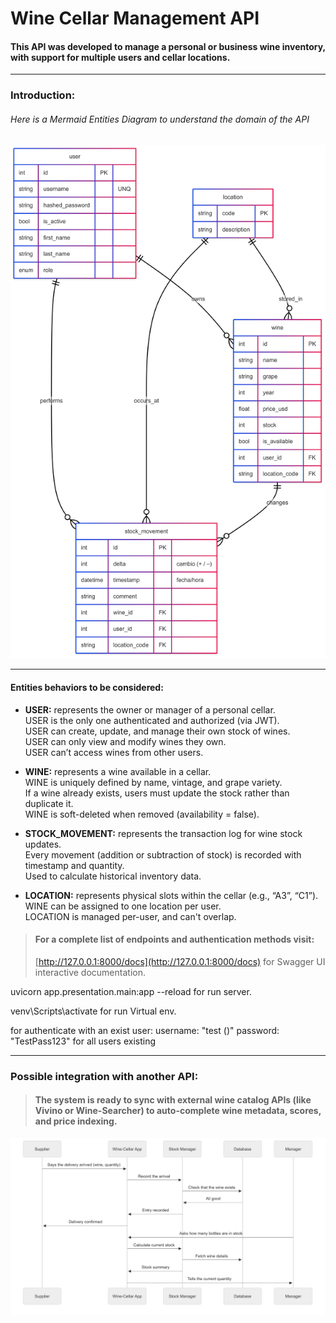 # Wine Cellar Management API  
#### This API was developed to manage a personal or business wine inventory, with support for multiple users and cellar locations.  
---  
### Introduction:  
###### Here is a Mermaid Entities Diagram to understand the domain of the API  
![GitHub Logo](./assets/mermaid-der-WineApi.png)  

---  
#### Entities behaviors to be considered:  

- **USER:** represents the owner or manager of a personal cellar.  
  USER is the only one authenticated and authorized (via JWT).  
  USER can create, update, and manage their own stock of wines.  
  USER can only view and modify wines they own.  
  USER can’t access wines from other users.  

- **WINE:** represents a wine available in a cellar.  
  WINE is uniquely defined by name, vintage, and grape variety.  
  If a wine already exists, users must update the stock rather than duplicate it.  
  WINE is soft-deleted when removed (availability = false).  

- **STOCK_MOVEMENT:** represents the transaction log for wine stock updates.  
  Every movement (addition or subtraction of stock) is recorded with timestamp and quantity.  
  Used to calculate historical inventory data.  

- **LOCATION:** represents physical slots within the cellar (e.g., “A3”, “C1”).  
  WINE can be assigned to one location per user.  
  LOCATION is managed per-user, and can't overlap.  

> #### For a complete list of endpoints and authentication methods visit:  
> [http://127.0.0.1:8000/docs](http://127.0.0.1:8000/docs) for Swagger UI interactive documentation.  

uvicorn app.presentation.main:app --reload for run server.

venv\Scripts\activate for run Virtual env.

for authenticate with an exist user:
username: "test ()"
password: "TestPass123" for all users existing

---  
### Possible integration with another API:  
> #### The system is ready to sync with external wine catalog APIs (like Vivino or Wine-Searcher) to auto-complete wine metadata, scores, and price indexing.  


![GitHub Logo](./assets/mermaid-sd-WineApi.png)  
